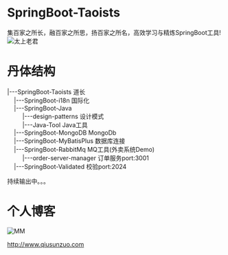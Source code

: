 # SpringBoot-Taoists
集百家之所长，融百家之所思，扬百家之所名，高效学习与精炼SpringBoot工具!  
![太上老君](http://qiusunzuo.com/wp-content/uploads/2020/10/timg-e1601899871216.jpeg)
# 丹体结构
|---SpringBoot-Taoists 道长  
&nbsp;&nbsp;&nbsp;&nbsp;|---SpringBoot-i18n 国际化  
&nbsp;&nbsp;&nbsp;&nbsp;|---SpringBoot-Java    
&nbsp;&nbsp;&nbsp;&nbsp;&nbsp;&nbsp;&nbsp;&nbsp;&nbsp;|---design-patterns 设计模式  
&nbsp;&nbsp;&nbsp;&nbsp;&nbsp;&nbsp;&nbsp;&nbsp;&nbsp;|---Java-Tool Java工具  
&nbsp;&nbsp;&nbsp;&nbsp;|---SpringBoot-MongoDB MongoDb   
&nbsp;&nbsp;&nbsp;&nbsp;|---SpringBoot-MyBatisPlus 数据库连接  
&nbsp;&nbsp;&nbsp;&nbsp;|---SpringBoot-RabbitMq MQ工具(外卖系统Demo)  
&nbsp;&nbsp;&nbsp;&nbsp;&nbsp;&nbsp;&nbsp;&nbsp;&nbsp;|---order-server-manager 订单服务port:3001  
&nbsp;&nbsp;&nbsp;&nbsp;|---SpringBoot-Validated 校验port:2024  

持续输出中。。。



# 个人博客
![MM](http://qiusunzuo.com/wp-content/uploads/2020/10/109_34836.jpg)  

http://www.qiusunzuo.com
